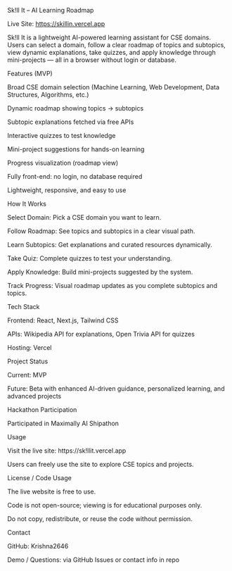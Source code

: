 Sk!ll It – AI Learning Roadmap

Live Site: https://skillin.vercel.app

Sk!ll It is a lightweight AI-powered learning assistant for CSE domains. Users can select a domain, follow a clear roadmap of topics and subtopics, view dynamic explanations, take quizzes, and apply knowledge through mini-projects — all in a browser without login or database.

Features (MVP)

Broad CSE domain selection (Machine Learning, Web Development, Data Structures, Algorithms, etc.)

Dynamic roadmap showing topics → subtopics

Subtopic explanations fetched via free APIs

Interactive quizzes to test knowledge

Mini-project suggestions for hands-on learning

Progress visualization (roadmap view)

Fully front-end: no login, no database required

Lightweight, responsive, and easy to use

How It Works

Select Domain: Pick a CSE domain you want to learn.

Follow Roadmap: See topics and subtopics in a clear visual path.

Learn Subtopics: Get explanations and curated resources dynamically.

Take Quiz: Complete quizzes to test your understanding.

Apply Knowledge: Build mini-projects suggested by the system.

Track Progress: Visual roadmap updates as you complete subtopics and topics.

Tech Stack

Frontend: React, Next.js, Tailwind CSS

APIs: Wikipedia API for explanations, Open Trivia API for quizzes

Hosting: Vercel

Project Status

Current: MVP

Future: Beta with enhanced AI-driven guidance, personalized learning, and advanced projects

Hackathon Participation

Participated in Maximally AI Shipathon

Usage

Visit the live site: https://sk!llit.vercel.app

Users can freely use the site to explore CSE topics and projects.

License / Code Usage

The live website is free to use.

Code is not open-source; viewing is for educational purposes only.

Do not copy, redistribute, or reuse the code without permission.

Contact

GitHub: Krishna2646

Demo / Questions: via GitHub Issues or contact info in repo
